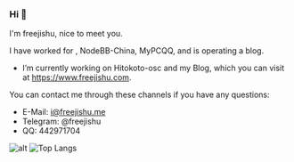 ### Hi 👋

I'm freejishu, nice to meet you.

I have worked for , NodeBB-China, MyPCQQ, and is operating a blog.
- I’m currently working on Hitokoto-osc and my Blog, which you can visit at <https://www.freejishu.com>.


You can contact me through these channels if you have any questions:

*  E-Mail: <i@freejishu.me>
*  Telegram: @freejishu
*  QQ: 442971704
  
![alt](https://github-readme-stats.vercel.app/api?username=freejishu&count_private=true&show_icons=true&icon_color=805AD5&text_color=718096&bg_color=ffffff&hide_title=true%27)
![Top Langs](https://github-readme-stats.vercel.app/api/top-langs/?username=freejishu&hide=c,c%2B%2B&layout=compact)
